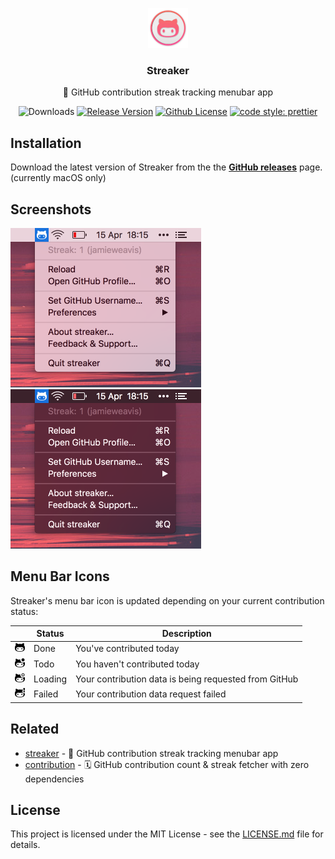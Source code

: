 <p align="center">
    <img src="icon@2x.png" height="64">
    <h3 align="center">Streaker</h3>
    <p align="center">🐙 GitHub contribution streak tracking menubar app<p>
    <p align="center"><img src="https://img.shields.io/github/downloads/jamieweavis/streaker/total.svg" alt="Downloads"> <a href="https://github.com/jamieweavis/streaker/releases"><img src="https://img.shields.io/github/release/jamieweavis/streaker.svg" alt="Release Version"></a> <a href="https://raw.githubusercontent.com/jamieweavis/streaker/master/LICENSE.md"><img src="https://img.shields.io/badge/license-MIT-blue.svg" alt="Github License"></a> <a href="https://github.com/prettier/prettier"><img src="https://img.shields.io/badge/code_style-prettier-ff69b4.svg" alt="code style: prettier"></a></p>
</p>

## Installation

Download the latest version of Streaker from the the **[GitHub releases](https://github.com/jamieweavis/streaker/releases)** page. (currently macOS only)

## Screenshots

<img src="screenshots/light.png" width="305"><img src="screenshots/dark.png" width="305">

## Menu Bar Icons

Streaker's menu bar icon is updated depending on your current contribution status:

|                                                            | Status  | Description                                           |
| ---------------------------------------------------------- | ------- | ----------------------------------------------------- |
| <img src="src/icons/macos/doneTemplate@2x.png" width="16"> | Done    | You've contributed today                              |
| <img src="src/icons/macos/todoTemplate@2x.png" width="16"> | Todo    | You haven't contributed today                         |
| <img src="src/icons/macos/loadTemplate@2x.png" width="16"> | Loading | Your contribution data is being requested from GitHub |
| <img src="src/icons/macos/failTemplate@2x.png" width="16"> | Failed  | Your contribution data request failed                 |

## Related

* [streaker](https://github.com/jamieweavis/streaker) - 🐙 GitHub contribution streak tracking menubar app
* [contribution](https://github.com/jamieweavis/contribution) - 🗓 GitHub contribution count & streak fetcher with zero dependencies

## License

This project is licensed under the MIT License - see the [LICENSE.md](LICENSE.md) file for details.
